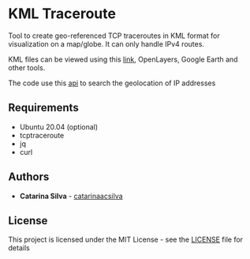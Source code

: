 # KML Traceroute

Tool to create geo-referenced TCP traceroutes in KML format for visualization on a map/globe.  It can only handle IPv4 routes.

KML files can be viewed using this [link](http://ivanrublev.me/kml/), OpenLayers, Google Earth and other tools.

The code use this [api](https://freegeoip.live/) to search the geolocation of IP addresses

## Requirements

- Ubuntu 20.04 (optional)
- tcptraceroute
- jq
- curl

## Authors

* **Catarina Silva** - [catarinaacsilva](https://github.com/catarinaacsilva)

## License

This project is licensed under the MIT License - see the [LICENSE](LICENSE) file for details